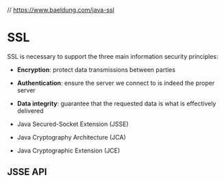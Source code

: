 // https://www.baeldung.com/java-ssl

# SSL

SSL is necessary to support the three main information security principles:
- **Encryption**: protect data transmissions between parties
- **Authentication**: ensure the server we connect to is indeed the proper server
- **Data integrity**: guarantee that the requested data is what is effectively delivered


- Java Secured-Socket Extension (JSSE)
- Java Cryptography Architecture (JCA)
- Java Cryptographic Extension (JCE)

## JSSE API
